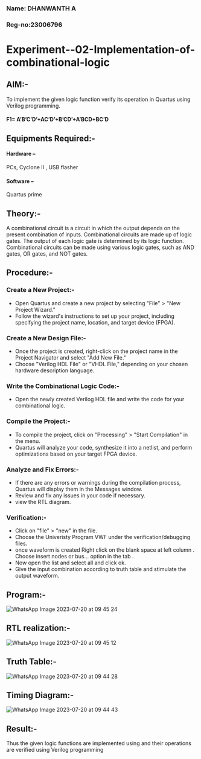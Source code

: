 ### Name: DHANWANTH A
### Reg-no:23006796

# Experiment--02-Implementation-of-combinational-logic
 
## AIM:-
To implement the given logic function verify its operation in Quartus using Verilog programming.
#### F1= A’B’C’D’+AC’D’+B’CD’+A’BCD+BC’D
 
## Equipments Required:-
#### Hardware – 
PCs, Cyclone II , USB flasher
#### Software – 
Quartus prime

## Theory:-
A combinational circuit is a circuit in which the output depends on the present combination of inputs. Combinational circuits are made up of logic gates. The output of each logic gate is determined by its logic function. Combinational circuits can be made using various logic gates, such as AND gates, OR gates, and NOT gates.
 
## Procedure:-

### Create a New Project:-
   - Open Quartus and create a new project by selecting "File" > "New Project Wizard."
   - Follow the wizard's instructions to set up your project, including specifying the project name, location, and target device (FPGA).

### Create a New Design File:-
   - Once the project is created, right-click on the project name in the Project Navigator and select "Add New File."
   - Choose "Verilog HDL File" or "VHDL File," depending on your chosen hardware description language.

### Write the Combinational Logic Code:-
   - Open the newly created Verilog HDL file and write the code for your combinational logic.
     
### Compile the Project:-
   - To compile the project, click on "Processing" > "Start Compilation" in the menu.
   - Quartus will analyze your code, synthesize it into a netlist, and perform optimizations based on your target FPGA device.

### Analyze and Fix Errors:-
   - If there are any errors or warnings during the compilation process, Quartus will display them in the Messages window.
   - Review and fix any issues in your code if necessary.
   - view the RTL diagram. 

### Verification:-
   -  Click on "file" > "new" in the file.
   -  Choose the Univeristy Program VWF under the verification/debugging files.
   -  once waveform is created Right click on the blank space at left column . Choose insert nodes or bus... option in the tab .
   -  Now open the list and select all and click ok.
   -  Give the input combination according to truth table and stimulate the output waveform.  

## Program:-
![WhatsApp Image 2023-07-20 at 09 45 24](https://github.com/Shilo-05/Experiment--02-Implementation-of-combinational-logic-/assets/139841664/d3b53505-ba69-4890-bf0c-bfb8b92fff4b)
## RTL realization:-
![WhatsApp Image 2023-07-20 at 09 45 12](https://github.com/Shilo-05/Experiment--02-Implementation-of-combinational-logic-/assets/139841664/24f98cd7-2ad2-4506-8478-0d77f6ebfb02)
## Truth Table:-
![WhatsApp Image 2023-07-20 at 09 44 28](https://github.com/Shilo-05/Experiment--02-Implementation-of-combinational-logic-/assets/139841664/2a81e37c-a572-4584-b567-6b32dc982b9d)
## Timing Diagram:-
![WhatsApp Image 2023-07-20 at 09 44 43](https://github.com/Shilo-05/Experiment--02-Implementation-of-combinational-logic-/assets/139841664/daa9659f-a49a-4d49-a1e3-aad8706d04e2)
## Result:-
Thus the given logic functions are implemented using  and their operations are verified using Verilog programming
